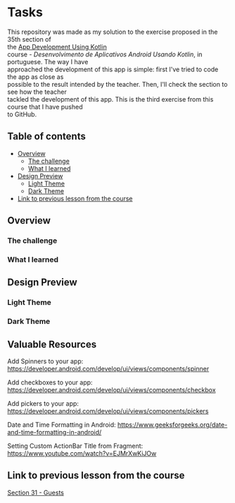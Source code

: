 
# Tasks

This repository was made as my solution to the exercise proposed in the 35th section of  
the [App Development Using Kotlin](https://www.udemy.com/course/curso-desenvolvedor-kotlin/)  
course - *Desenvolvimento de Aplicativos Android Usando Kotlin*, in portuguese. The way I have  
approached the development of this app is simple: first I've tried to code the app as close as  
possible to the result intended by the teacher. Then, I'll check the section to see how the teacher  
tackled the development of this app. This is the third exercise from this course that I have pushed  
to GitHub.

## Table of contents

- [Overview](#overview)
    - [The challenge](#the-challenge)
    - [What I learned](#what-i-learned)
- [Design Preview](#design-preview)
    - [Light Theme](#light-theme)
    - [Dark Theme](#dark-theme)
- [Link to previous lesson from the course](#link-to-previous-lesson-from-the-course)

## Overview

### The challenge

### What I learned

## Design Preview

### Light Theme

### Dark Theme

## Valuable Resources

Add Spinners to your app: https://developer.android.com/develop/ui/views/components/spinner

Add checkboxes to your app: https://developer.android.com/develop/ui/views/components/checkbox

Add pickers to your app: https://developer.android.com/develop/ui/views/components/pickers

Date and Time Formatting in Android: https://www.geeksforgeeks.org/date-and-time-formatting-in-android/

Setting Custom ActionBar Title from Fragment: https://www.youtube.com/watch?v=EJMrXwKiJOw

## Link to previous lesson from the course

[Section 31 - Guests](https://github.com/helderzack/section-31st_guests)